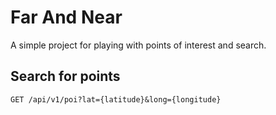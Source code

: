 # Far And Near

A simple project for playing with points of interest and search.

## Search for points

```
GET /api/v1/poi?lat={latitude}&long={longitude}
```

